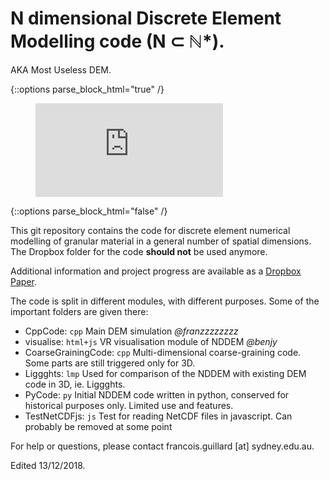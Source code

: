 # N dimensional Discrete Element Modelling code (N ⊂ ℕ*).
AKA Most Useless DEM.

{::options parse_block_html="true" /}
<!-- blank line -->
<figure class="video_container">
  <iframe src="https://www.youtube.com/embed/enMumwvLAug" frameborder="0" allowfullscreen="true"> </iframe>
</figure>
<!-- blank line -->
{::options parse_block_html="false" /}

This git repository contains the code for discrete element numerical modelling of granular material in a general number of spatial dimensions. The Dropbox folder for the code **should not** be used anymore.  

Additional information and project progress are available as a [Dropbox Paper](https://paper.dropbox.com/doc/N-Dimensional-DEM--ATnZ6ZOpm18JqKQGFYDe3eS0Ag-cM3nXtl2Yy4gNNfqlNYeS).

The code is split in different modules, with different purposes. Some of the important folders are given there:
- CppCode: `cpp` Main DEM simulation *@franzzzzzzzz*
- visualise: `html+js` VR visualisation module of NDDEM *@benjy*
- CoarseGrainingCode: `cpp` Multi-dimensional coarse-graining code. Some parts are still triggered only for 3D.
- Liggghts: `lmp` Used for comparison of the NDDEM with existing DEM code in 3D, ie. Liggghts.
- PyCode: `py` Initial NDDEM code written in python, conserved for historical purposes only. Limited use and features.
- TestNetCDFjs: `js` Test for reading NetCDF files in javascript. Can probably be removed at some point


For help or questions, please contact francois.guillard [at] sydney.edu.au.

Edited 13/12/2018.
